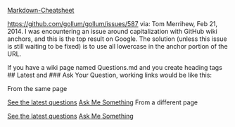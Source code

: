 [Markdown-Cheatsheet](https://github.com/adam-p/markdown-here/wiki/Markdown-Cheatsheet)

https://github.com/gollum/gollum/issues/587
via: Tom Merrihew, Feb 21, 2014.
I was encountering an issue around capitalization with GitHub wiki anchors, and this is the top result on Google. The solution (unless this issue is still waiting to be fixed) is to use all lowercase in the anchor portion of the URL.

If you have a wiki page named Questions.md and you create heading tags ## Latest and ### Ask Your Question, working links would be like this:

From the same page

[See the latest questions](#latest)
[Ask Me Something](#ask-your-question)
From a different page

[See the latest questions](Questions#latest)
[Ask Me Something](Questions#ask-your-question)
